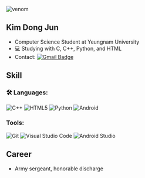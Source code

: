 ![venom](https://capsule-render.vercel.app/api?type=venom&height=200&text=Welcome!&fontSize=70&color=auto&stroke=auto)

## Kim Dong Jun
-  Computer Science Student at Yeungnam University
- 💻 Studying with C, C++, Python, and HTML
-  Contact: [![Gmail Badge](https://img.shields.io/badge/Gmail-d14836?style=flat-square&logo=Gmail&logoColor=white&link=mailto:kdjkdj111@gmail.com)](mailto:kdjkdj111@gmail.com)

## Skill
### 🛠️ Languages:
![C++](https://img.shields.io/badge/C++-00599C.svg?&style=for-the-badge&logo=C++&logoColor=white)
![HTML5](https://img.shields.io/badge/HTML5-E34F26.svg?&style=for-the-badge&logo=HTML5&logoColor=white)
![Python](https://img.shields.io/badge/Python-3776AB.svg?&style=for-the-badge&logo=Python&logoColor=white)
![Android](https://img.shields.io/badge/Android-3DDC84.svg?&style=for-the-badge&logo=Android&logoColor=white)
### Tools:
![Git](https://img.shields.io/badge/Git-F05032.svg?&style=for-the-badge&logo=Git&logoColor=white)
![Visual Studio Code](https://img.shields.io/badge/Visual%20Studio%20Code-007ACC.svg?&style=for-the-badge&logo=Visual%20Studio%20Code&logoColor=white)
![Android Studio](https://img.shields.io/badge/Android%20Studio-3DDC84.svg?&style=for-the-badge&logo=Android%20Studio&logoColor=white)

## Career
- Army sergeant, honorable discharge




